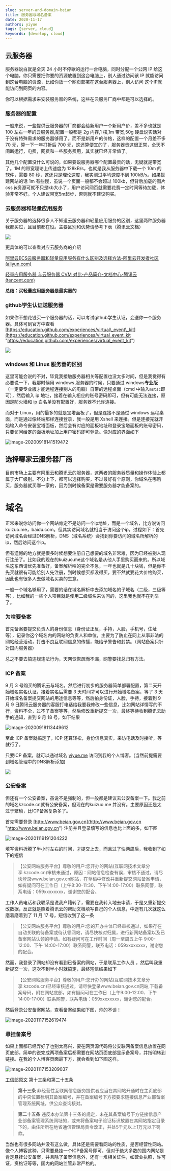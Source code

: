 ```yaml
---
slug: server-and-domain-beian
title: 服务器与域名备案
date: 2020-11-17
authors: yiyue
tags: [server, cloud]
keywords: [develop, cloud]
---
```


<!-- truncate -->
## 云服务器

服务器说白就是全天 24 小时不停歇的运行一台电脑，同时分配一个公网 IP 给这个电脑，你只需要把你要的资源放置到这台电脑上，别人通过访问该 IP 就能访问到这台电脑的资源，比如你放一个网页部署在这台服务器上，别人访问 这个IP就能访问到网页的内容。

你可以根据需求来安装服务器的系统，这些在云服务厂商中都是可以选择的。

### 服务器的配置

一般来说，一些提供云服务器的厂商都会给新用户一个新用户价，差不多也就是 100 左右一年的云服务器,配置一般都是 2g 内存,1 核,1m 带宽,50g 硬盘说实话对于没有特殊需求的服务器够用了。而不是新用户的价格，这样的配置一个月差不多 70 元，算一下一年打折后 700 元，这还算便宜的了，服务器贵这很正常，全天不间断运行，电费，网费和一些服务费用，其实就已经非常值了。

其他几个配置没什么可说的，如果要说服务器哪个配置最贵的话，无疑就是带宽了。1M 的带宽理论上传速度为 128kB/s，也就是我从服务器中下载一个 10m 的软件，需要 80 秒，这还只是理论速度，我实测过平均速度不到 100kB/s。如果搭建网站的话 1m 有些慢，虽说一个页面一般都不会超过 100kb，但背后加载的图片 css js资源可就不只是kb大小了，用户访问网页就需要花费一定时间等待加载，体验非常不好。个人建议带宽5m起步，否则就不建议购买。

### 云服务器和轻量应用服务

关于服务器的选择很多人不知道云服务器和轻量应用服务的区别，这里两种服务器我都买过，且目前都在役。主要区别和优势请参考下表（腾讯云文档）

![](https://img.yiyue.me/CO_V_ghsyo.png)

更具体的可以查看对应云服务商的介绍

[阿里云ECS云服务器和轻量应用服务有什么区别及选择方法-阿里云开发者社区 (aliyun.com)](https://developer.aliyun.com/article/1023850?spm=5176.21213303.J_6704733920.7.432353c9DbykNf\&scm=20140722.S_community@@文章@@1023850._.ID_community@@文章@@1023850-RL_阿里云ecs云服务器和轻量应用服务有什么区别及选择方法-LOC_main-OR_ser-V_2-P0_0 "阿里云ECS云服务器和轻量应用服务有什么区别及选择方法-阿里云开发者社区 (aliyun.com)")

[轻量应用服务器 与云服务器 CVM 对比-产品简介-文档中心-腾讯云 (tencent.com)](https://cloud.tencent.com/document/product/1207/49819 "轻量应用服务器 与云服务器 CVM 对比-产品简介-文档中心-腾讯云 (tencent.com)")

**总结：买轻量应用服务器是最实惠的**

### github学生认证送服务器

如果你不想花钱买一个服务器的话，可以考试github学生认证，会送你一个服务器。具体可到官方中查看 [https://education.github.com/experiences/virtual\_event\_kit](https://education.github.com/experiences/virtual_event_kit "https://education.github.com/experiences/virtual_event_kit")

![](https://img.yiyue.me/Rsh8Y_TBfe.png)

### windows 和 Linus 服务器的区别

这里可能会说的不对，毕竟我接触服务器相关等配置也没太多时间，但是我觉得有必要说一下，我那时候用 windows 服务器的时候，只要通过 windows**专业版**（一定要专业版才能远程连接别人的电脑）自带的远程桌面（cmd 中输入`mstsc`即可），然后输入 ip 地址，接着在输入相应的账号密码即可，但有可能无法连接，原因是防火墙和 ip 白名单没有配置好，服务器不允许连接。

而对于 Linux，用的最多的就是宝塔面板了，但是连接不是通过 windows 远程桌面，而是通过像终端那样连接登录，我一般是用 Xshell 来连接。但是连接完就开始输入命令安装宝塔面板，然后会有对应的面板地址和登录宝塔面板的账号密码，只要访问给定的面板地址加上用户密码即可登录。像对应的界面如下

![image-20200918141519472](https://img.yiyue.me/20200918141519472.png "image-20200918141519472")

## 选择哪家云服务器厂商

目前市场上主要有阿里云和腾讯云的服务器，这两者的服务器质量和操作体验上都属于大厂级别。不分上下，都可以选择购买，不过最好有个原则，你域名在哪购买，服务器就买哪一家的，因为到时候备案是需要服务器才能备案的。

# 域名

正常来说你访问你一个网站肯定不是访问一个ip地址，而是一个域名，比方说访问kuizuo.me，baidu.com。但其实访问域名就相当于访问这个ip，过程如下：首先访问域名会经过DNS解析，DNS（域名系统）会找到你要访问的域名所解析的ip，然后访问这个ip。

但有遗憾的地方就是很多时候想要注册自己想要的域名非常难，因为已经被别人现行注册了。比如我的现在的kuizuo.me这个域名是从他人手里购买而来的。所以域名这东西请优先准备好，备案解析啥的完全不急，一年也就是几十块钱，但是你不先买就很有可能给别人先注册，到时候想买都没得买，要不然就要花大价格购买，因此也有很多人去做域名买卖的生意。

一般一个域名够用了，需要的话在域名解析中去添加域名的子域名（二级，三级等等），比如我的一些个人项目就是使用二级域名来访问的，这里我也就不在列举了。

### 为啥要备案

首先备案要提交负责人的身份信息（身份证正反，手持，人脸，手机号，住址等），记录你这个域名内的网站的负责人和单位，主要为了防止在网上从事非法的网站经营活动，打击不良互联网信息的传播，能给予警告和封禁。（网站备案只针对国内服务器）

总之不要去搞违规违法行为，天网恢恢疏而不漏，网警要找总归有方法。

### ICP 备案

9 月 3 号购买的腾讯云与域名，然后进行初步的服务器简单部署配置，第二天开始域名实名认证，接着实名后需要 3 天时间才可以进行开始域名备案，等了 3 天开始域名备案提交网站的用途信息等等，然后拍身份证，人脸，手持，接着到 9 月 9 日腾讯云服务器的客服打电话给我要我修改一些信息，比如网站详情写的不行，资料不全，过不了备案等等，然后修改重新提交一次，最终等待收到腾讯云助手的通知，直到 9 月 18 号，如下结果

![image-20200918113449612](https://img.yiyue.me/20200918113449612.png "image-20200918113449612")

至此 ICP 备案就搞定了，ICP 还算轻松，身份信息真实，来访电话及时接听，等就行了。

只要ICP 备案，就可以通过域名 [yiyue.me](https://yiyue.me "yiyue.me") 访问到我的个人博客。(当然前提需要到域名管理中的DNS解析添加)

![](https://img.yiyue.me/nuVA2RTh_b.png)

### 公安备案

但还有一个公安备案，虽说不是强制的，但一般都是建议去公安备案一下。我之前的域名kzcode.cn就有公安备案，但现在的kuizuo.me 并没有。主要原因还是太过于繁琐，比ICP备案复杂多了。

首先需要登录 [http://www.beian.gov.cn](http://www.beian.gov.cn "http://www.beian.gov.cn") 注册并且登录填写的信息也比上面的多，如下图

![image-20201119191204222](https://img.yiyue.me/20201119191204222.png "image-20201119191204222")

填写资料折腾了半小时左右的时间，才提交上去，而且过了快两周后，我收到了如下的短信

> 【公安网站服务平台】尊敬的用户:您开办的网站(互联网技术文章分享:kzcode.cn)审核未通过，原因：网站信息检查有误，审核不通过，请尽快登录www\.beian.gov.cn网站，在草稿中修改并重新提交网站备案申请，如有疑问可在工作日（上午8:30-11:30、下午14:00-17:00）联系网警，联系电话：059xxxxxxxx，谢谢您的配合。

工作人员电话和我联系是说我户籍转了，需要在我转入地去申请，于是又重新提交改数据，反正就是照着腾讯云的帮助文档填写自己的个人信息，中途有几次就这么磨着磨着到了 11 月 17 号，短信收到了这一条

> 【公安网站服务平台】尊敬的用户:您的开办主体已经审核通过，如果存在自动关联的待备案或待认领网站，请尽快核对归属，进行新网站备案以及已备案网站认领的申请。如有疑问可在工作时间（周一至周五上午 9:00-12:00、下午 14:00-17:00）联系网警，联系电话：059xxxxxxxx，谢谢您的配合。

然而，我登录了网站却没有看到已备案的网站，于是联系工作人员 ，然后叫我重新提交一次，这次不到半小时就搞定，最终短信结果如下

> 【公安网站服务平台】尊敬的用户:您开办的网站(互联网技术文章分享:kzcode.cn)已经审核通过，请尽快登录www\.beian.gov.cn网站,下载备案号码，附在网站底部，如有疑问可在工作日（上午9:00-12:00、下午14:00-17:00）联系网警，联系电话：059xxxxxxxx，谢谢您的配合。

然后登录公安备案网站，查看备案结果如下图，帅的不谈！

![image-20201117152619474](https://img.yiyue.me/20201117152619474.png "image-20201117152619474")

### 悬挂备案号

如果上面都已经弄好了也别太高兴，要在网页源代码将公安联网备案信息放置在网页底部。简单的说完成两项备案后都需要在网站页面底部显示备案号，并指明转到链接。在我的个人博客页面最下方，就会看到如下图这样。

![image-20201117153209037](https://img.yiyue.me/20201117153209037.png "image-20201117153209037")

[工信部原文](http://www.gov.cn/gongbao/content/2005/content_93018.htm "工信部原文") 第十三条和第二十五条

> **第十三条** 非经营性互联网信息服务提供者应当在其网站开通时在主页底部的中央位置标明其备案编号，并在备案编号下方按要求链接信息产业部备案管理系统网址，供公众查询核对。

> **第二十五条** 违反本办法第十三条的规定，未在其备案编号下方链接信息产业部备案管理系统网址的，或未将备案电子验证标识放置在其网站指定目录下的，由住所所在地省通信管理局责令改正，并处5千元以上1万元以下罚款。

当然也有很多网站并没有这么做，具体还是需要看网站的性质，是否经营性网站。像个人博客这种，只需要悬挂一个ICP备案号即可，但对于绝大多数的国内网站是肯定悬挂公安备案，并且除了备案信息外，还有一堆相关证件，如营业执照，许可证，资格证等等，国内的网站监管非常严格的。